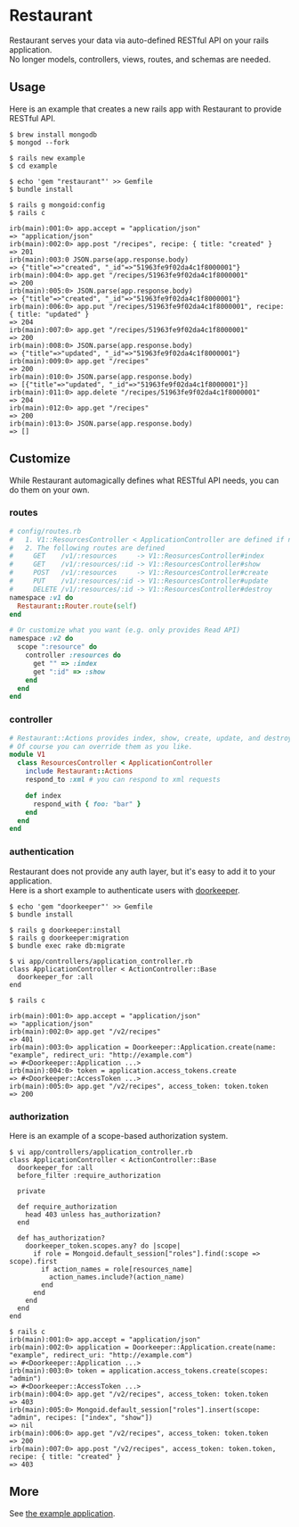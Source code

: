 # Restaurant
Restaurant serves your data via auto-defined RESTful API on your rails application.  
No longer models, controllers, views, routes, and schemas are needed.

## Usage
Here is an example that creates a new rails app with Restaurant to provide RESTful API.

```
$ brew install mongodb
$ mongod --fork

$ rails new example
$ cd example

$ echo 'gem "restaurant"' >> Gemfile
$ bundle install

$ rails g mongoid:config
$ rails c

irb(main):001:0> app.accept = "application/json"
=> "application/json"
irb(main):002:0> app.post "/recipes", recipe: { title: "created" }
=> 201
irb(main):003:0 JSON.parse(app.response.body)
=> {"title"=>"created", "_id"=>"51963fe9f02da4c1f8000001"}
irb(main):004:0> app.get "/recipes/51963fe9f02da4c1f8000001"
=> 200
irb(main):005:0> JSON.parse(app.response.body)
=> {"title"=>"created", "_id"=>"51963fe9f02da4c1f8000001"}
irb(main):006:0> app.put "/recipes/51963fe9f02da4c1f8000001", recipe: { title: "updated" }
=> 204
irb(main):007:0> app.get "/recipes/51963fe9f02da4c1f8000001"
=> 200
irb(main):008:0> JSON.parse(app.response.body)
=> {"title"=>"updated", "_id"=>"51963fe9f02da4c1f8000001"}
irb(main):009:0> app.get "/recipes"
=> 200
irb(main):010:0> JSON.parse(app.response.body)
=> [{"title"=>"updated", "_id"=>"51963fe9f02da4c1f8000001"}]
irb(main):011:0> app.delete "/recipes/51963fe9f02da4c1f8000001"
=> 204
irb(main):012:0> app.get "/recipes"
=> 200
irb(main):013:0> JSON.parse(app.response.body)
=> []
```

## Customize
While Restaurant automagically defines what RESTful API needs, you can do them on your own.

### routes
```ruby
# config/routes.rb
#   1. V1::ResourcesController < ApplicationController are defined if not defined
#   2. The following routes are defined
#     GET    /v1/:resources     -> V1::ReosurcesController#index
#     GET    /v1/:resources/:id -> V1::ResourcesController#show
#     POST   /v1/:resources     -> V1::ResourcesController#create
#     PUT    /v1/:resources/:id -> V1::ResourcesController#update
#     DELETE /v1/:resources/:id -> V1::ResourcesController#destroy
namespace :v1 do
  Restaurant::Router.route(self)
end

# Or customize what you want (e.g. only provides Read API)
namespace :v2 do
  scope ":resource" do
    controller :resources do
      get "" => :index
      get ":id" => :show
    end
  end
end
```

### controller
```ruby
# Restaurant::Actions provides index, show, create, update, and destroy actions by default.
# Of course you can override them as you like.
module V1
  class ResourcesController < ApplicationController
    include Restaurant::Actions
    respond_to :xml # you can respond to xml requests

    def index
      respond_with { foo: "bar" }
    end
  end
end
```

### authentication
Restaurant does not provide any auth layer, but it's easy to add it to your application.  
Here is a short example to authenticate users with [doorkeeper](https://github.com/applicake/doorkeeper).

```
$ echo 'gem "doorkeeper"' >> Gemfile
$ bundle install

$ rails g doorkeeper:install
$ rails g doorkeeper:migration
$ bundle exec rake db:migrate

$ vi app/controllers/application_controller.rb
class ApplicationController < ActionController::Base
  doorkeeper_for :all
end

$ rails c

irb(main):001:0> app.accept = "application/json"
=> "application/json"
irb(main):002:0> app.get "/v2/recipes"
=> 401
irb(main):003:0> application = Doorkeeper::Application.create(name: "example", redirect_uri: "http://example.com")
=> #<Doorkeeper::Application ...>
irb(main):004:0> token = application.access_tokens.create
=> #<Doorkeeper::AccessToken ...>
irb(main):005:0> app.get "/v2/recipes", access_token: token.token
=> 200
```

### authorization
Here is an example of a scope-based authorization system.

```
$ vi app/controllers/application_controller.rb
class ApplicationController < ActionController::Base
  doorkeeper_for :all
  before_filter :require_authorization

  private

  def require_authorization
    head 403 unless has_authorization?
  end

  def has_authorization?
    doorkeeper_token.scopes.any? do |scope|
      if role = Mongoid.default_session["roles"].find(:scope => scope).first
        if action_names = role[resources_name]
          action_names.include?(action_name)
        end
      end
    end
  end
end

$ rails c
irb(main):001:0> app.accept = "application/json"
irb(main):002:0> application = Doorkeeper::Application.create(name: "example", redirect_uri: "http://example.com")
=> #<Doorkeeper::Application ...>
irb(main):003:0> token = application.access_tokens.create(scopes: "admin")
=> #<Doorkeeper::AccessToken ...>
irb(main):004:0> app.get "/v2/recipes", access_token: token.token
=> 403
irb(main):005:0> Mongoid.default_session["roles"].insert(scope: "admin", recipes: ["index", "show"])
=> nil
irb(main):006:0> app.get "/v2/recipes", access_token: token.token
=> 200
irb(main):007:0> app.post "/v2/recipes", access_token: token.token, recipe: { title: "created" }
=> 403
```

## More
See [the example application](https://github.com/r7kamura/restaurant/tree/master/spec/dummy).
